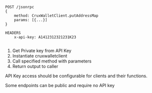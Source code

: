 ```
POST /jsonrpc
{
    method: CruxWalletClient.putAddressMap
    params: [{...}]
}
```
```
HEADERS
    x-api-key: A1412312321231K23
    
```


1. Get Private key from API Key
2. Instantiate cruxwalletclient
3. Call specified method with parameters
4. Return output to caller 


API Key access should be configurable for clients and their functions.

Some endpoints can be public and require no API key
